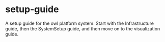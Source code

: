 setup-guide
===========

A setup guide for the owl platform system. Start with the Infrastructure guide, then the SystemSetup guide, and then move on to the visualization guide.
